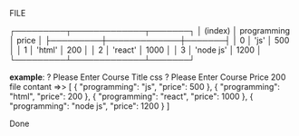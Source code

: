 FILE



┌─────────┬─────────────┬───────┐
│ (index) │ programming │ price │
├─────────┼─────────────┼───────┤
│ 0       │ 'js'        │ 500   │
│ 1       │ 'html'      │ 200   │
│ 2       │ 'react'     │ 1000  │
│ 3       │ 'node js'   │ 1200  │
└─────────┴─────────────┴───────┘






******example******:
? Please Enter Course Title  css
? Please Enter Course Price  200
file contant =>> [
  { "programming": "js", "price": 500 },
  { "programming": "html", "price": 200 },
  { "programming": "react", "price": 1000 },
  { "programming": "node js", "price": 1200 }
]

Done

